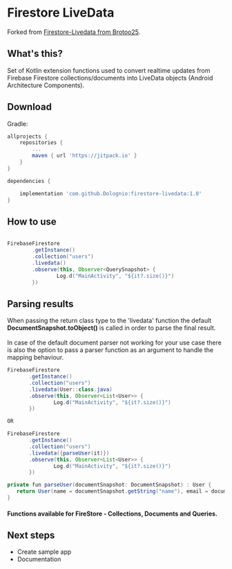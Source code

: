 # Firestore LiveData

Forked from [Firestore-Livedata from Brotoo25](https://github.com/brotoo25/firestore-livedata).

## What's this?

Set of Kotlin extension functions used to convert realtime updates from Firebase Firestore collections/documents into LiveData objects (Android Architecture Components).

## Download

Gradle:

``` groovy
allprojects {
    repositories {
        ...
        maven { url 'https://jitpack.io' }
    }
}

dependencies {

    implementation 'com.github.Dolognio:firestore-livedata:1.0'
}
```

## How to use

```java

FirebaseFirestore
        .getInstance()
        .collection("users")
        .livedata()
        .observe(this, Observer<QuerySnapshot> {
                Log.d("MainActivity", "${it?.size()}")
        })
```

## Parsing results

 When passing the return class type to the 'livedata' function the default **DocumentSnapshot.toObject()** is called in order to parse the final result.
 <br><br>
 In case of the default document parser not working for your use case there is also the option to pass a parser function as an argument to handle the mapping behaviour.

 ```java
FirebaseFirestore
        .getInstance()
        .collection("users")
        .livedata(User::class.java)
        .observe(this, Observer<List<User>> {
                Log.d("MainActivity", "${it?.size()}")
        })

OR

FirebaseFirestore
        .getInstance()
        .collection("users")
        .livedata({parseUser(it)})
        .observe(this, Observer<List<User>> {
                Log.d("MainActivity", "${it?.size()}")
        })

private fun parseUser(documentSnapshot: DocumentSnapshot) : User {
    return User(name = documentSnapshot.getString("name"), email = documentSnapshot.getString("email"))
}
 ```

#### Functions available for FireStore - Collections, Documents and Queries.

## Next steps

 * Create sample app
 * Documentation

